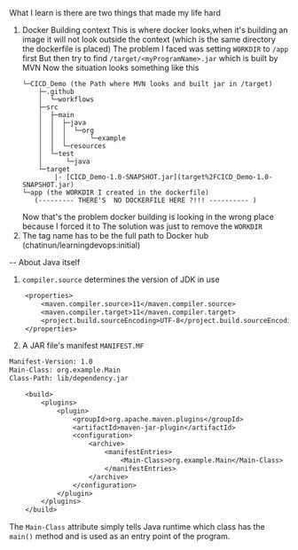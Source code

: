 What I learn is there are two things that made my life hard

1. Docker Building context
    This is where docker looks,when it's building an image it will not look outside the context
   (which is the same directory the dockerfile is placed) 
    The problem I faced was setting `WORKDIR` to `/app` first
    But then try to find `/target/<myProgramName>.jar` which is built by MVN
    Now the situation looks something like this
    ```
    └─CICD_Demo (the Path where MVN looks and built jar in /target)
        ├─.github
        │  └─workflows
        ├─src
        │  ├─main
        │  │  ├─java
        │  │  │  └─org
        │  │  │      └─example
        │  │  └─resources
        │  └─test
        │      └─java
        └─target
            |- [CICD_Demo-1.0-SNAPSHOT.jar](target%2FCICD_Demo-1.0-SNAPSHOT.jar)
    └─app (the WORKDIR I created in the dockerfile)
       (--------- THERE'S  NO DOCKERFILE HERE ?!!! ---------- )
    ```
    Now that's the problem docker building is looking in the wrong place because I forced it to
    The solution was just to remove the `WORKDIR`
2. The tag name has to be the full path to Docker hub 
    (chatinun/learningdevops:initial)

-- About Java itself
1. `compiler.source` determines the version of JDK in use
```dtd
    <properties>
        <maven.compiler.source>11</maven.compiler.source>
        <maven.compiler.target>11</maven.compiler.target>
        <project.build.sourceEncoding>UTF-8</project.build.sourceEncoding>
    </properties>
```
2. A JAR file's manifest `MANIFEST.MF`
```dtd
Manifest-Version: 1.0
Main-Class: org.example.Main
Class-Path: lib/dependency.jar

```
```dtd
    <build>
        <plugins>
            <plugin>
                <groupId>org.apache.maven.plugins</groupId>
                <artifactId>maven-jar-plugin</artifactId>
                <configuration>
                    <archive>
                        <manifestEntries>
                            <Main-Class>org.example.Main</Main-Class>
                        </manifestEntries>
                    </archive>
                </configuration>
            </plugin>
        </plugins>
    </build>
```
The `Main-Class` attribute simply tells Java runtime which class has the `main()` method and is used as an entry point of the program.